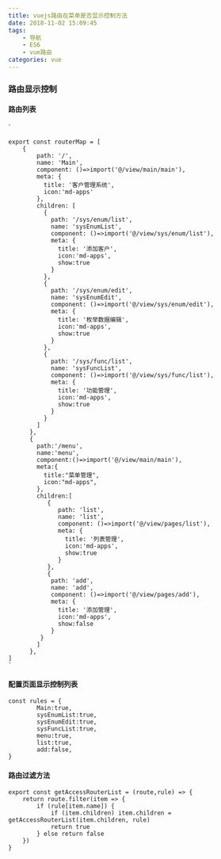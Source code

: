 ```yaml
---
title: vuejs路由在菜单是否显示控制方法
date: 2018-11-02 15:09:45
tags:
	- 导航
    - ES6
    - vue路由
categories: vue
---
```


### 路由显示控制

#### 路由列表



`

	export const routerMap = [
	    {
	        path: '/',
	        name: 'Main',
	        component: ()=>import('@/view/main/main'),
	        meta: {
	          title: '客户管理系统',
	          icon:'md-apps'
	        },
	        children: [
	          {
	            path: '/sys/enum/list',
	            name: 'sysEnumList',
	            component: ()=>import('@/view/sys/enum/list'),
	            meta: {
	              title: '添加客户',
	              icon:'md-apps',
	              show:true
	            }
	          },
	          {
	            path: '/sys/enum/edit',
	            name: 'sysEnumEdit',
	            component: ()=>import('@/view/sys/enum/edit'),
	            meta: {
	              title: '枚举数据编辑',
	              icon:'md-apps',
	              show:true
	            }
	          },
	          {
	            path: '/sys/func/list',
	            name: 'sysFuncList',
	            component: ()=>import('@/view/sys/func/list'),
	            meta: {
	              title: '功能管理',
	              icon:'md-apps',
	              show:true
	            }
	          }
	        ]
	      },
	      {
	        path:'/menu',
	        name:'menu',
	        component:()=>import('@/view/main/main'),
	        meta:{
	          title:"菜单管理",
	          icon:"md-apps",
	        },
	        children:[
	           {
	              path: 'list',
	              name: 'list',
	              component: ()=>import('@/view/pages/list'),
	              meta: {
	                title: '列表管理',
	                icon:'md-apps',
	                show:true
	              }
	           },
	           {
	            path: 'add',
	            name: 'add',
	            component: ()=>import('@/view/pages/add'),
	            meta: {
	              title: '添加管理',
	              icon:'md-apps',
	              show:false
	            }
	         }
	        ]
	      },
	]
	`

#### 配置页面显示控制列表

	const rules = {  
	        Main:true,
	        sysEnumList:true,
	        sysEnumEdit:true,
	        sysFuncList:true,
	        menu:true,
	        list:true,
	        add:false,
	}



####  路由过滤方法

	export const getAccessRouterList = (route,rule) => {
	    return route.filter(item => {
	        if (rule[item.name]) {
	            if (item.children) item.children = getAccessRouterList(item.children, rule)
	            return true
	        } else return false
	    })
	}